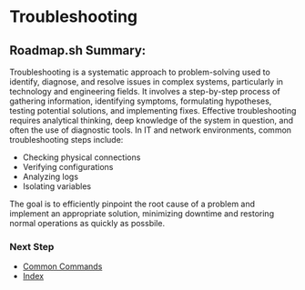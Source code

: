 # Troubleshooting

## Roadmap.sh Summary:
Troubleshooting is a systematic approach to problem-solving used to identify, diagnose, and resolve issues in complex systems, particularly in technology and engineering fields. It involves a step-by-step process of gathering information, identifying symptoms, formulating hypotheses, testing potential solutions, and implementing fixes. Effective troubleshooting requires analytical thinking, deep knowledge of the system in question, and often the use of diagnostic tools. In IT and network environments, common troubleshooting steps include:

- Checking physical connections
- Verifying configurations
- Analyzing logs
- Isolating variables

The goal is to efficiently pinpoint the root cause of a problem and implement an appropriate solution, minimizing downtime and restoring normal operations as quickly as possbile.


### Next Step
- [Common Commands](https://github.com/Sisu-Sus/CyberSec-RoadMap/blob/main/Operating_Systems/Common_Commands.md)
- [Index](https://github.com/Sisu-Sus/CyberSec-RoadMap/blob/main/index.md)

